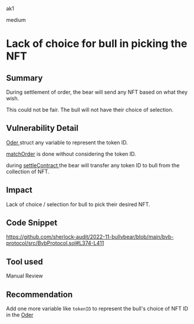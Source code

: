 ak1

medium

# Lack of choice for bull in picking the NFT

## Summary
During settlement of order, the bear will send any NFT based on what they wish.

This could not be fair. The bull will not have their choice of selection.

## Vulnerability Detail
[Oder ](https://github.com/sherlock-audit/2022-11-bullvbear/blob/main/bvb-protocol/src/BvbProtocol.sol#L33-L44) struct any variable to represent the token ID.

[matchOrder](https://github.com/sherlock-audit/2022-11-bullvbear/blob/main/bvb-protocol/src/BvbProtocol.sol#L306) is done without considering the token ID.

during [settleContract ](https://github.com/sherlock-audit/2022-11-bullvbear/blob/main/bvb-protocol/src/BvbProtocol.sol#L374)the bear will transfer any token ID to bull from the collection of NFT.

## Impact
Lack of choice / selection for bull to pick their desired NFT.

## Code Snippet

https://github.com/sherlock-audit/2022-11-bullvbear/blob/main/bvb-protocol/src/BvbProtocol.sol#L374-L411

## Tool used

Manual Review

## Recommendation
Add one more variable like `tokenID` to represent the bull's choice of NFT ID in the [Oder ](https://github.com/sherlock-audit/2022-11-bullvbear/blob/main/bvb-protocol/src/BvbProtocol.sol#L33-L44)
